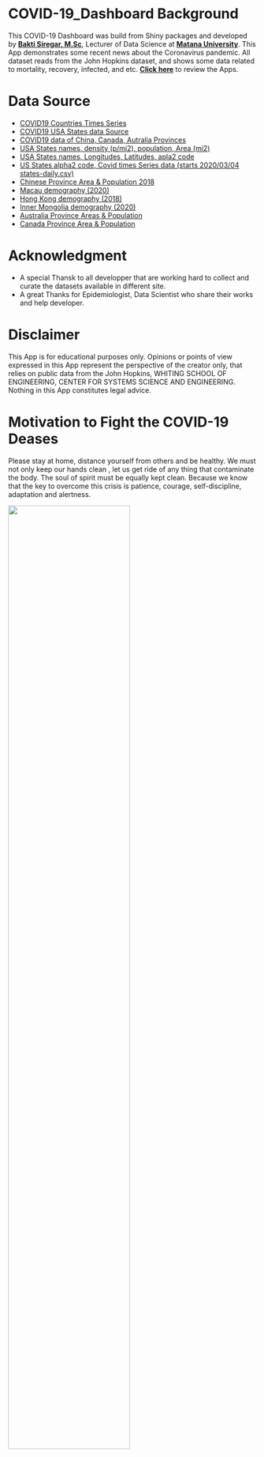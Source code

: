 # COVID-19_Dashboard Background

This COVID-19 Dashboard was build from Shiny packages and developed by [**Bakti Siregar, M.Sc**](https://www.linkedin.com/in/bakti-siregar-15955480/), Lecturer of Data Science at [**Matana University**](https://matanauniversity.ac.id/). This App demonstrates some recent news about the Coronavirus pandemic. All dataset reads from the John Hopkins dataset, and shows some data related to mortality, recovery, infected, and etc. [**Click here**](https://master-data-scientist.shinyapps.io/COVID-19_Dashboard/) to review the Apps.

# Data Source
- [COVID19 Countries Times Series](https://github.com/ulklc/covid19-timeseries) 
- [COVID19 USA States data Source](https://covidtracking.com/api/)
- [COVID19 data of  China, Canada, Autralia  Provinces](https://github.com/CSSEGISandData/COVID-19)
- [USA States names, density (p/mi2), population, Area (mi2)](https://worldpopulationreview.com/states/state-densities/)
- [USA States names,  Longitudes, Latitudes, apla2 code ](https://github.com/COVID19Tracking/covid-tracking-dash/blob/master/data/states.csv)
- [US States alpha2 code,  Covid times Series data (starts 2020/03/04 states-daily.csv) ](https://covidtracking.com/api/)
- [Chinese Province Area & Population 2018](http://www.citypopulation.de/en/china/cities/)
- [Macau demography (2020)](https://worldpopulationreview.com/countries/macau-population/)
- [Hong Kong demography (2018)](https://en.wikipedia.org/wiki/Hong_Kong)
- [Inner Mongolia  demography (2020)](https://www.worldometers.info/world-population/mongolia-population/)
- [Australia Province Areas & Population](https://en.wikipedia.org/wiki/States_and_territories_of_Australia)
- [Canada Province Area & Population](https://en.wikipedia.org/wiki/Provinces_and_territories_of_Canada)

# Acknowledgment

* A special Thansk to all developper that are working hard to collect and curate the datasets available in different site.
* A great Thanks for Epidemiologist, Data Scientist who share their works and help developer.

# Disclaimer

This App is for educational purposes only. Opinions or points of view expressed in this App represent the perspective of the creator only, that relies on public data from the John Hopkins, WHITING SCHOOL OF ENGINEERING, CENTER FOR SYSTEMS SCIENCE AND ENGINEERING. Nothing in this App constitutes legal advice.

# Motivation to Fight the COVID-19 Deases
Please stay at home, distance yourself from others and be healthy. We must not only keep our hands clean , let us get ride of any thing that contaminate the body. The soul of spirit must be equally kept clean. Because we know that the key to overcome this crisis is patience, courage, self-discipline, adaptation and alertness.

<img src="https://upload.wikimedia.org/wikipedia/commons/1/15/Covid-19-curves-graphic2-stopthespread-v3.gif" width=70%/>

